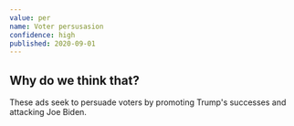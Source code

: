 ```yaml
---
value: per
name: Voter persusasion
confidence: high
published: 2020-09-01
---
```


## Why do we think that?

These ads seek to persuade voters by promoting Trump's successes and attacking Joe Biden.

